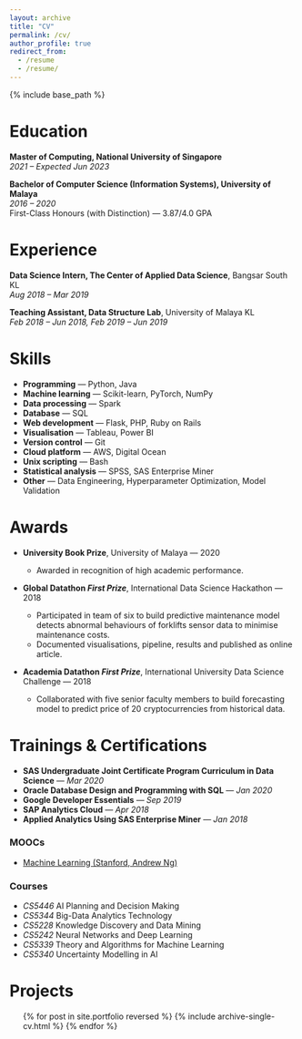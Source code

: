 ```yaml
---
layout: archive
title: "CV"
permalink: /cv/
author_profile: true
redirect_from:
  - /resume
  - /resume/
---
```


{% include base_path %}

<!--
Xun Wei Yee
======

> [yeexunwei.github.io](https://yeexunwei.github.io) | [linkedin.com/in/yeexunwei](https://www.linkedin.com/in/yeexunwei/) | [yeexunwei@gmail.com](mailto:yeexunwei@gmail.com)

### Data enthusiast with a strong background in programming. 

> [yeexunwei.github.io](https://yeexunwei.github.io) . [linkedin.com/in/yeexunwei](https://www.linkedin.com/in/yeexunwei/) . yeexunwei@gmail.com

### [yeexunwei.github.io](https://yeexunwei.github.io) | [linkedin.com/in/yeexunwei](https://www.linkedin.com/in/yeexunwei/) | [yeexunwei@gmail.com](mailto:yeexunwei@gmail.com)

### [ [yeexunwei.github.io](https://yeexunwei.github.io) ] . [ [linkedin.com/in/yeexunwei](https://www.linkedin.com/in/yeexunwei/) ] . [ yeexunwei@gmail.com ]
-->

Education
======
**Master of Computing, National University of Singapore**\
*2021 – Expected Jun 2023*

**Bachelor of Computer Science (Information Systems), University of Malaya**\
*2016 – 2020*\
First-Class Honours (with Distinction) — 3.87/4.0 GPA



Experience
======
**Data Science Intern, The Center of Applied Data Science**, Bangsar South KL\
*Aug 2018 – Mar 2019*

**Teaching Assistant, Data Structure Lab**, University of Malaya KL\
*Feb 2018 – Jun 2018, Feb 2019 – Jun 2019*



Skills
======
- **Programming** — Python, Java
- **Machine learning** — Scikit-learn, PyTorch, NumPy
- **Data processing** — Spark
- **Database** — SQL
- **Web development** — Flask, PHP, Ruby on Rails
- **Visualisation** — Tableau, Power BI
- **Version control** — Git
- **Cloud platform** — AWS, Digital Ocean
- **Unix scripting** — Bash
- **Statistical analysis** — SPSS, SAS Enterprise Miner
- **Other** — Data Engineering, Hyperparameter Optimization, Model Validation



Awards
======
- **University Book Prize**, University of Malaya — 2020
  - Awarded in recognition of high academic performance.

- **Global Datathon *First Prize***, International Data Science Hackathon — 2018
  - Participated in team of six to build predictive maintenance model detects abnormal behaviours of forklifts sensor data to minimise maintenance costs.
  - Documented visualisations, pipeline, results and published as online article.

- **Academia Datathon *First Prize***, International University Data Science Challenge — 2018
  - Collaborated with five senior faculty members to build forecasting model to predict price of 20 cryptocurrencies from historical data.



Trainings & Certifications
======
- **SAS Undergraduate Joint Certificate Program Curriculum in Data Science** — *Mar 2020*
- **Oracle Database Design and Programming with SQL** — *Jan 2020*
- **Google Developer Essentials** — *Sep 2019*
- **SAP Analytics Cloud** — *Apr 2018*
- **Applied Analytics Using SAS Enterprise Miner** — *Jan 2018*

### MOOCs
- [Machine Learning (Stanford, Andrew Ng)](https://www.coursera.org/account/accomplishments/certificate/DYTBU6PWHCFU)
<!-- - Machine Learning (Stanford, Andrew Ng) — *ongoing* -->

### Courses
- *CS5446* AI Planning and Decision Making
- *CS5344* Big-Data Analytics Technology
- *CS5228* Knowledge Discovery and Data Mining
- *CS5242* Neural Networks and Deep Learning
- *CS5339* Theory and Algorithms for Machine Learning
- *CS5340* Uncertainty Modelling in AI



Projects
======
  <ul>{% for post in site.portfolio reversed %}
    {% include archive-single-cv.html %}
  {% endfor %}</ul>

<!--
Publications
======
  <ul>{% for post in site.publications %}
    {% include archive-single-cv.html %}
  {% endfor %}</ul>
  
Talks
======
  <ul>{% for post in site.talks %}
    {% include archive-single-talk-cv.html %}
  {% endfor %}</ul>
  
Teaching
======
  <ul>{% for post in site.teaching %}
    {% include archive-single-cv.html %}
  {% endfor %}</ul>
  
Service and leadership
======
* Currently signed in to 43 different slack teams
-->
